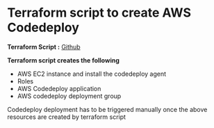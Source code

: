 # Terraform script to create AWS Codedeploy

**Terraform Script :** [Github](https://github.com/vigneshsweekaran/terraform/tree/main/aws/08-codedeploy/hello-world)

**Terraform script creates the following**
* AWS EC2 instance and install the codedeploy agent
* Roles
* AWS Codedeploy application
* AWS codedeploy deployment group

Codedeploy deployment has to be triggered manually once the above resources are created by terraform script

